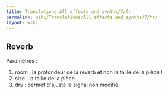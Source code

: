 ```yaml
---
title: Translations:All effects and synths/7/fr
permalink: wiki/Translations:All_effects_and_synths/7/fr/
layout: wiki
---
```


## Reverb

Paramètres :

1.  room : la profondeur de la reverb et non la taille de la pièce !
2.  size : la taille de la pièce.
3.  dry : permet d'ajuste le signal non modifié.
